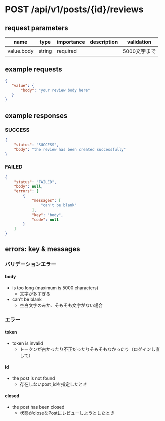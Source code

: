 # POST /api/v1/posts/{id}/reviews
## request parameters
| name | type | importance | description | validation | 
| ---- | ---- | ---------- | ----------- | ---------- | 
| value.body | string | required |             | 5000文字まで | 
## example requests
```json
{
   "value": {
       "body": "your review body here"
   }
}
```
## example responses
### SUCCESS
```json
{
    "status": "SUCCESS",
    "body": "the review has been created successfully"
}
```
### FAILED
```json
{
    "status": "FAILED",
    "body": null,
    "errors": [
        {
            "messages": [
                "can't be blank"
            ],
            "key": "body",
            "code": null
        }
    ]
}
```
## errors: key & messages
### バリデーションエラー
#### body
- is too long (maximum is 5000 characters)
  - 文字が多すぎる
- can't be blank
  - 空白文字のみか、そもそも文字がない場合
### エラー
#### token
- token is invalid
  - トークンが古かったり不正だったりそもそもなかったり（ログインし直して）
#### id
- the post is not found
  - 存在しないpost_idを指定したとき
#### closed
- the post has been closed
  - 状態がcloseなPostにレビューしようとしたとき
